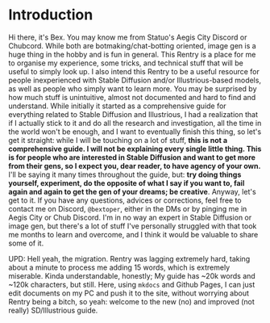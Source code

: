 # Introduction
Hi there, it's Bex. You may know me from Statuo's Aegis City Discord or Chubcord. While both are botmaking/chat-botting oriented, image gen is a huge thing in the hobby and is fun in general. This Rentry is a place for me to organise my experience, some tricks, and technical stuff that will be useful to simply look up. I also intend this Rentry to be a useful resource for people inexperienced with Stable Diffusion and/or Illustrious-based models, as well as people who simply want to learn more. You may be surprised by how much stuff is unintuitive, almost not documented and hard to find and understand. While initially it started as a comprehensive guide for everything related to Stable Diffusion and Illustrious, I had a realization that if I actually stick to it and do all the research and investigation, all the time in the world won't be enough, and I want to eventually finish this thing, so let's get it straight: while I will be touching on a lot of stuff, **this is not a comprehensive guide. I will not be explaining every single little thing. This is for people who are interested in Stable Diffusion and want to get more from their gens, so I expect you, dear reader, to have agency of your own.** I'll be saying it many times throughout the guide, but: **try doing things yourself, experiment, do the opposite of what I say if you want to, fail again and again to get the gen of your dreams; be creative**. Anyway, let's get to it. If you have any questions, advices or corrections, feel free to contact me on Discord, `@bextoper`, either in the DMs or by pinging me in Aegis City or Chub Discord. I'm in no way an expert in Stable Diffusion or image gen, but there's a lot of stuff I've personally struggled with that took me months to learn and overcome, and I think it would be valuable to share some of it.

UPD: Hell yeah, the migration. Rentry was lagging extremely hard, taking about a minute to process me adding 15 words, which is extremely miserable. Kinda understandable, honestly; My guide has ~20k words and ~120k characters, but still. Here, using `mkdocs` and Github Pages, I can just edit documents on my PC and push it to the site, without worrying about Rentry being a bitch, so yeah: welcome to the new (no) and improved (not really) SD/Illustrious guide.